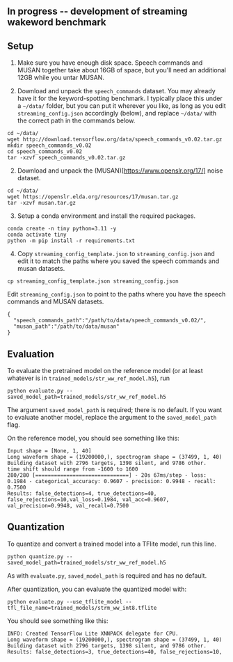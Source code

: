 ## In progress -- development of streaming wakeword benchmark

## Setup

1. Make sure you have enough disk space.  Speech commands and MUSAN together take about 16GB of space, but you'll need an additional 12GB while you untar MUSAN.

2. Download and unpack the `speech_commands` dataset.  You may already have it for the keyword-spotting benchmark. I typically place this under a `~/data/` folder, but you can put it wherever you like, as long as you edit `streaming_config.json` accordingly (below), and replace `~/data/` with the correct path in the commands below.
```
cd ~/data/
wget http://download.tensorflow.org/data/speech_commands_v0.02.tar.gz
mkdir speech_commands_v0.02
cd speech_commands_v0.02
tar -xzvf speech_commands_v0.02.tar.gz
```

2. Download and unpack the (MUSAN)[https://www.openslr.org/17/] noise dataset. 
```
cd ~/data/
wget https://openslr.elda.org/resources/17/musan.tar.gz
tar -xzvf musan.tar.gz
```

3. Setup a conda environment and install the required packages.
```
conda create -n tiny python=3.11 -y
conda activate tiny
python -m pip install -r requirements.txt
```

4. Copy `streaming_config_template.json` to `streaming_config.json` and edit it to match the paths where you saved the speech commands and musan datasets.
```
cp streaming_config_template.json streaming_config.json
```
Edit `streaming_config.json` to point to the paths where you have the speech commands and MUSAN datasets.
```
{
  "speech_commands_path":"/path/to/data/speech_commands_v0.02/",
  "musan_path":"/path/to/data/musan"
}
```

## Evaluation
To evaluate the pretrained model on the reference model (or at least whatever is in `trained_models/str_ww_ref_model.h5`), run
```
python evaluate.py --saved_model_path=trained_models/str_ww_ref_model.h5
```
The argument `saved_model_path` is required; there is no default. If you want to evaluate another model, replace the argument to the `saved_model_path` flag.

On the reference model, you should see something like this:

```
Input shape = [None, 1, 40]
Long waveform shape = (19200000,), spectrogram shape = (37499, 1, 40)
Building dataset with 2796 targets, 1398 silent, and 9786 other.
time shift should range from -1600 to 1600
280/280 [==============================] - 20s 67ms/step - loss: 0.1984 - categorical_accuracy: 0.9607 - precision: 0.9948 - recall: 0.7500    
Results: false_detections=4, true_detections=40, false_rejections=10,val_loss=0.1984, val_acc=0.9607, val_precision=0.9948, val_recall=0.7500
```

## Quantization
To quantize and convert a trained model into a TFlite model, run this line.
```
python quantize.py --saved_model_path=trained_models/str_ww_ref_model.h5
```
As with `evaluate.py`, `saved_model_path` is required and has no default.

After quantization, you can evaluate the quantized model with:
```
python evaluate.py --use_tflite_model --tfl_file_name=trained_models/strm_ww_int8.tflite
```
You should see something like this:
```
INFO: Created TensorFlow Lite XNNPACK delegate for CPU.
Long waveform shape = (19200000,), spectrogram shape = (37499, 1, 40)
Building dataset with 2796 targets, 1398 silent, and 9786 other.
Results: false_detections=3, true_detections=40, false_rejections=10,
```